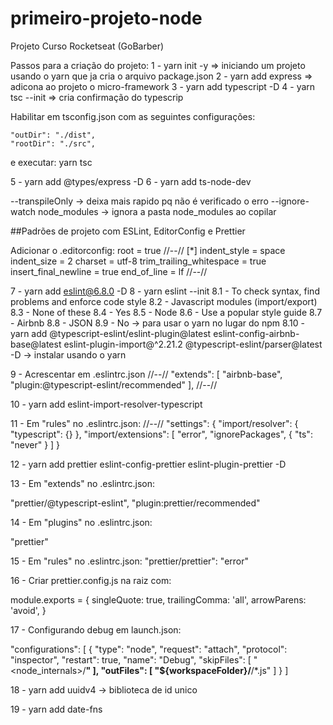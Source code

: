 # primeiro-projeto-node
Projeto Curso Rocketseat (GoBarber)

Passos para a criação do projeto:
1 - yarn init -y => iniciando um projeto usando o yarn que ja cria o arquivo package.json
2 - yarn add express => adicona ao projeto o micro-framework
3 - yarn add typescript -D
4 - yarn tsc --init => cria confirmação do typescrip

Habilitar em tsconfig.json com as seguintes configurações:

    "outDir": "./dist",
    "rootDir": "./src",

e executar: yarn tsc

5 - yarn add @types/express -D
6 - yarn add ts-node-dev


--transpileOnly -> deixa mais rapido pq não é verificado o erro
--ignore-watch node_modules -> ignora a pasta node_modules ao copilar

##Padrões de projeto com ESLint, EditorConfig e Prettier

Adicionar o .editorconfig:
root = true
//--//
[*]
indent_style = space
indent_size = 2
charset = utf-8
trim_trailing_whitespace = true
insert_final_newline = true
end_of_line = lf
//--//


7 - yarn add eslint@6.8.0 -D
8 - yarn eslint --init
8.1 - To check syntax, find problems and enforce code style
8.2 - Javascript modules (import/export)
8.3 - None of these
8.4 - Yes
8.5 - Node
8.6 - Use a popular style guide
8.7 - Airbnb
8.8 - JSON
8.9 - No -> para usar o yarn no lugar do npm
8.10 - yarn add @typescript-eslint/eslint-plugin@latest eslint-config-airbnb-base@latest eslint-plugin-import@^2.21.2 @typescript-eslint/parser@latest -D -> instalar usando o yarn

9 - Acrescentar em .eslintrc.json
//--//
"extends": [
  "airbnb-base",
  "plugin:@typescript-eslint/recommended"
],
//--//

10 - yarn add eslint-import-resolver-typescript

11 - Em "rules" no .eslintrc.json:
//--//
"settings": {
  "import/resolver": {
    "typescript": {}
  },
  "import/extensions": [
    "error",
    "ignorePackages",
    {
      "ts": "never"
    }
  ]
}

12 - yarn add prettier eslint-config-prettier eslint-plugin-prettier -D

13 - Em "extends" no .eslintrc.json:

"prettier/@typescript-eslint",
"plugin:prettier/recommended"


14 - Em "plugins" no .eslintrc.json:

"prettier"


15 - Em "rules" no .eslintrc.json:
"prettier/prettier": "error"

16 - Criar prettier.config.js na raiz com:

module.exports = {
  singleQuote: true,
  trailingComma: 'all',
	arrowParens: 'avoid',
}

17 - Configurando debug em launch.json:

"configurations": [
  {
    "type": "node",
    "request": "attach",
    "protocol": "inspector",
    "restart": true,
    "name": "Debug",
    "skipFiles": [
      "<node_internals>/**"
    ],
    "outFiles": [
      "${workspaceFolder}/**/*.js"
    ]
  }
]

18 - yarn add uuidv4 -> biblioteca de id unico

19 - yarn add date-fns




